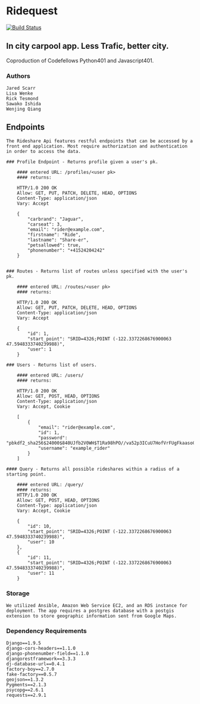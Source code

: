# Ridequest
[![Build Status](https://travis-ci.org/RideQuest/rideshare-backend.svg?branch=dev)](https://travis-ci.org/RideQuest/rideshare-backend)
## In city carpool app. Less Trafic, better city.
   Coproduction of Codefellows Python401 and Javascript401.
### Authors

    Jared Scarr
    Lisa Wenke
    Rick Tesmond
    Sawako Ishida
    Wenjing Qiang


## Endpoints
    The Rideshare Api features restful endpoints that can be accessed by a front end application. Most require authorization and authentication in order to access the data.

    ### Profile Endpoint - Returns profile given a user's pk.

        #### entered URL: /profiles/<user pk>
        #### returns:

        HTTP/1.0 200 OK
        Allow: GET, PUT, PATCH, DELETE, HEAD, OPTIONS
        Content-Type: application/json
        Vary: Accept

        {
            "carbrand": "Jaguar",
            "carseat": 3,
            "email": "rider@example.com",
            "firstname": "Ride",
            "lastname": "Share-er",
            "petsallowed": true,
            "phonenumber": "+41524204242"
        }


    ### Routes - Returns list of routes unless specified with the user's pk.
    
        #### entered URL: /routes/<user pk>
        #### returns:

        HTTP/1.0 200 OK
        Allow: GET, PUT, PATCH, DELETE, HEAD, OPTIONS
        Content-Type: application/json
        Vary: Accept

        {
            "id": 1,
            "start_point": "SRID=4326;POINT (-122.3372268676900063 47.5948333740239988)",
            "user": 1
        }

    ### Users - Returns list of users.
    
        #### entered URL: /users/
        #### returns:

        HTTP/1.0 200 OK
        Allow: GET, POST, HEAD, OPTIONS
        Content-Type: application/json
        Vary: Accept, Cookie

        [
            {
                "email": "rider@example.com",
                "id": 1,
                "password": "pbkdf2_sha256$24000$840UJfb2V0WH$T1Ra98hPO//va52p3ICuU7HofVrFUgFkaasoCZVrjfo=",
                "username": "example_rider"
            }
        ]
    
    #### Query - Returns all possible rideshares within a radius of a starting point.
    
        #### entered URL: /query/
        #### returns:
        HTTP/1.0 200 OK
        Allow: GET, POST, HEAD, OPTIONS
        Content-Type: application/json
        Vary: Accept, Cookie

        {
            "id": 10,
            "start_point": "SRID=4326;POINT (-122.3372268676900063 47.5948333740239988)",
            "user": 10
        },
        {
            "id": 11,
            "start_point": "SRID=4326;POINT (-122.3372268676900063 47.5948333740239988)",
            "user": 11
        }
    

### Storage
    
    We utilized Ansible, Amazon Web Service EC2, and an RDS instance for deployment. The app requires a postgres database with a postgis extension to store geographic information sent from Google Maps.
    

### Dependency Requirements
    
    Django==1.9.5
    django-cors-headers==1.1.0
    django-phonenumber-field==1.1.0
    djangorestframework==3.3.3
    dj-database-url==0.4.1
    factory-boy==2.7.0
    fake-factory==0.5.7
    geojson==1.3.2
    Pygments==2.1.3
    psycopg==2.6.1
    requests==2.9.1
    

